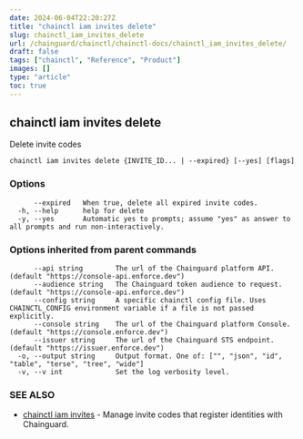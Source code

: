 ```yaml
---
date: 2024-06-04T22:20:27Z
title: "chainctl iam invites delete"
slug: chainctl_iam_invites_delete
url: /chainguard/chainctl/chainctl-docs/chainctl_iam_invites_delete/
draft: false
tags: ["chainctl", "Reference", "Product"]
images: []
type: "article"
toc: true
---
```

## chainctl iam invites delete

Delete invite codes

```
chainctl iam invites delete {INVITE_ID... | --expired} [--yes] [flags]
```

### Options

```
      --expired   When true, delete all expired invite codes.
  -h, --help      help for delete
  -y, --yes       Automatic yes to prompts; assume "yes" as answer to all prompts and run non-interactively.
```

### Options inherited from parent commands

```
      --api string        The url of the Chainguard platform API. (default "https://console-api.enforce.dev")
      --audience string   The Chainguard token audience to request. (default "https://console-api.enforce.dev")
      --config string     A specific chainctl config file. Uses CHAINCTL_CONFIG environment variable if a file is not passed explicitly.
      --console string    The url of the Chainguard platform Console. (default "https://console.enforce.dev")
      --issuer string     The url of the Chainguard STS endpoint. (default "https://issuer.enforce.dev")
  -o, --output string     Output format. One of: ["", "json", "id", "table", "terse", "tree", "wide"]
  -v, --v int             Set the log verbosity level.
```

### SEE ALSO

* [chainctl iam invites](/chainguard/chainctl/chainctl-docs/chainctl_iam_invites/)	 - Manage invite codes that register identities with Chainguard.

